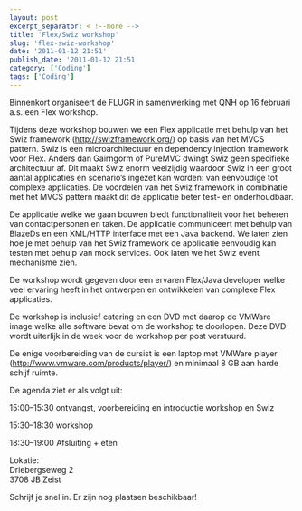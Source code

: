 ```yaml
---
layout: post
excerpt_separator: < !--more -->
title: 'Flex/Swiz workshop'
slug: 'flex-swiz-workshop'
date: '2011-01-12 21:51'
publish_date: '2011-01-12 21:51'
category: ['Coding']
tags: ['Coding']
---
```

Binnenkort organiseert de FLUGR in samenwerking met QNH op 16 februari a.s.
een Flex workshop.  
  
Tijdens deze workshop bouwen we een Flex applicatie met behulp van het Swiz
framework (<http://swizframework.org/>) op basis van het MVCS pattern. Swiz is
een microarchitectuur en dependency injection framework voor Flex. Anders dan
Gairngorm of PureMVC dwingt Swiz geen specifieke architectuur af. Dit maakt
Swiz enorm veelzijdig waardoor Swiz in een groot aantal applicaties en
scenario’s ingezet kan worden: van eenvoudige tot complexe applicaties. De
voordelen van het Swiz framework in combinatie met het MVCS pattern maakt dit
de applicatie beter test- en onderhoudbaar.  
  
De applicatie welke we gaan bouwen biedt functionaliteit voor het beheren van
contactpersonen en taken. De applicatie communiceert met behulp van BlazeDs en
een XML/HTTP interface met een Java backend. We laten zien hoe je met behulp
van het Swiz framework de applicatie eenvoudig kan testen met behulp van mock
services. Ook laten we het Swiz event mechanisme zien.  
  
De workshop wordt gegeven door een ervaren Flex/Java developer welke veel
ervaring heeft in het ontwerpen en ontwikkelen van complexe Flex applicaties.  
  
De workshop is inclusief catering en een DVD met daarop de VMWare image welke
alle software bevat om de workshop te doorlopen. Deze DVD wordt uiterlijk in
de week voor de workshop per post verstuurd.  
  
De enige voorbereiding van de cursist is een laptop met VMWare player
(<http://www.vmware.com/products/player/>) en minimaal 8 GB aan harde schijf
ruimte.  
  
De agenda ziet er als volgt uit:  
  
15:00–15:30 ontvangst, voorbereiding en introductie workshop en Swiz  
  
15:30–18:30 workshop  
  
18:30–19:00 Afsluiting + eten  
  
Lokatie:  
Driebergseweg 2  
3708 JB Zeist  
  
Schrijf je snel in. Er zijn nog plaatsen beschikbaar!

